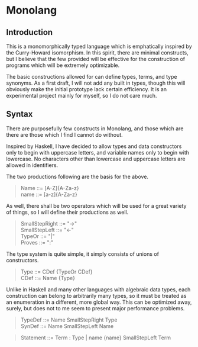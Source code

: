 # Monolang

## Introduction

This is a monomorphically typed language which
is emphatically inspired by the Curry-Howard
isomorphism. In this spirit, there are minimal
constructs, but I believe that the few provided
will be effective for the construction of
programs which will be extremely optimizable.

The basic constructions allowed for can define
types, terms, and type synonyms. As a first
draft, I will not add any built in types, though
this will obviously make the initial prototype
lack certain efficiency. It is an experimental
project mainly for myself, so I do not care much.

## Syntax

There are purposefully few constructs in Monolang,
and those which are there are those which I find
I cannot do without.

Inspired by Haskell, I have decided to allow types
and data constructors only to begin with uppercase
letters, and variable names only to begin with
lowercase. No characters other than lowercase
and uppercase letters are allowed in identifiers.

The two productions following are the basis for
the above.

> Name ::= [A-Z]{A-Za-z}  
> name ::= [a-z]{A-Za-z}  

As well, there shall be two operators which will
be used for a great variety of things, so I will
define their productions as well.

> SmallStepRight ::= "->"  
> SmallStepLeft  ::= "<-"  
> TypeOr ::= "|"  
> Proves ::= ":"  

The type system is quite simple, it simply consists
of unions of constructors.

> Type ::= CDef {TypeOr CDef}  
> CDef ::= Name {Type}  

Unlike in Haskell and many other languages with
algebraic data types, each construction can
belong to arbitrarily many types, so it must
be treated as an enumeration in a different,
more global way. This can be optimized away,
surely, but does not to me seem to present major
performance problems.

> TypeDef ::= Name SmallStepRight Type  
> SynDef ::= Name SmallStepLeft Name  

> Statement ::= Term : Type | name {name} SmallStepLeft Term  
